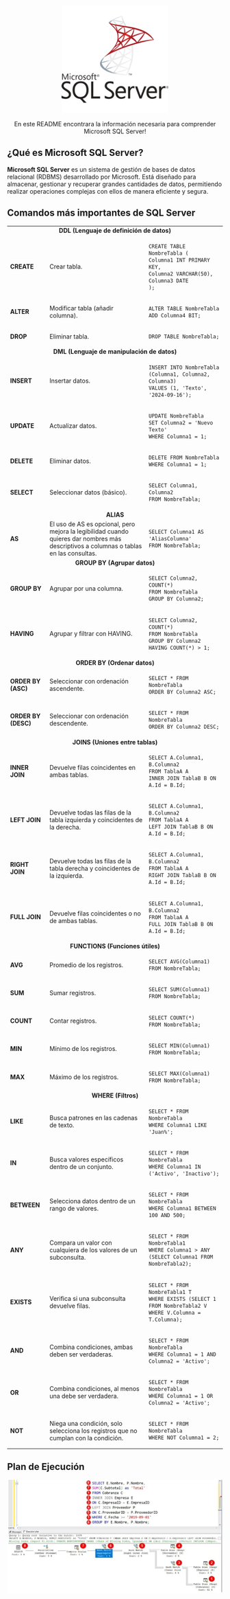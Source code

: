 <div align="center">
  <a href="https://www.docker.com/">
    <img src="asset/microsoft-sql-server-logo.svg" alt="microsoft-sql-server" width="250px">
  </a>

  <p align="center">
    En este README encontrara la información necesaria para comprender Microsoft SQL Server!
  </p>
</div> 

## ¿Qué es Microsoft SQL Server?
**Microsoft SQL Server** es un sistema de gestión de bases de datos relacional (RDBMS) desarrollado por Microsoft. Está diseñado para almacenar, gestionar y recuperar grandes cantidades de datos, permitiendo realizar operaciones complejas con ellos de manera eficiente y segura.

## Comandos más importantes de SQL Server

<table>
<tr>
    <td colspan=3 style="text-align: center; font-weight: bold;">
        DDL (Lenguaje de definición de datos)
    </td>
</tr>
<tr>
    <td style="font-weight: bold;">CREATE</td>
    <td>Crear tabla.</td>
    <td>
<pre><code>CREATE TABLE NombreTabla (
Columna1 INT PRIMARY KEY,
Columna2 VARCHAR(50),
Columna3 DATE
);</code></pre>
    </td>
</tr>
<tr>
    <td style="font-weight: bold;">ALTER</td>
    <td>Modificar tabla (añadir columna).</td>
    <td>
<pre><code>ALTER TABLE NombreTabla
ADD Columna4 BIT;
</code></pre>
    </td>
</tr>
<tr>
    <td style="font-weight: bold;">DROP</td>
    <td>Eliminar tabla.</td>
    <td>
<pre><code>DROP TABLE NombreTabla;
</code></pre>
    </td>
</tr>
<tr>
    <td colspan=3 style="text-align: center; font-weight: bold;">
        DML (Lenguaje de manipulación de datos)
    </td>
</tr>
<tr>
    <td style="font-weight: bold;">INSERT</td>
    <td>Insertar datos.</td>
    <td>
<pre><code>INSERT INTO NombreTabla (Columna1, Columna2, Columna3)
VALUES (1, 'Texto', '2024-09-16');
</code></pre>
    </td>
</tr>
<tr>
    <td style="font-weight: bold;">UPDATE</td>
    <td>Actualizar datos.</td>
    <td>
<pre><code>UPDATE NombreTabla
SET Columna2 = 'Nuevo Texto'
WHERE Columna1 = 1;
</code></pre>
    </td>
</tr>
<tr>
    <td style="font-weight: bold;">DELETE</td>
    <td>Eliminar datos.</td>
    <td>
<pre><code>DELETE FROM NombreTabla
WHERE Columna1 = 1;
</code></pre>
    </td>
</tr>
<tr>
    <td style="font-weight: bold;">SELECT</td>
    <td>Seleccionar datos (básico).</td>
    <td>
<pre><code>SELECT Columna1, Columna2
FROM NombreTabla;
</code></pre>
    </td>
</tr>
<tr>
    <td colspan=3 style="text-align: center; font-weight: bold;">ALIAS</td>
</tr>
<tr>
    <td style="font-weight: bold;">AS</td>
    <td>El uso de AS es opcional, pero mejora la legibilidad cuando quieres dar nombres más descriptivos a columnas o tablas en las consultas.</td>
    <td>
<pre><code>SELECT Columna1 AS 'AliasColumna'
FROM NombreTabla;
</code></pre>
    </td>
</tr>
<tr>
    <td colspan=3 style="text-align: center; font-weight: bold;">GROUP BY (Agrupar datos)</td>
</tr>
<tr>
    <td style="font-weight: bold;">GROUP BY</td>
    <td>Agrupar por una columna.</td>
    <td>
<pre><code>SELECT Columna2, COUNT(*)
FROM NombreTabla
GROUP BY Columna2;
</code></pre>
    </td>
</tr>
<tr>
    <td style="font-weight: bold;">HAVING</td>
    <td>Agrupar y filtrar con HAVING.</td>
    <td>
<pre><code>SELECT Columna2, COUNT(*)
FROM NombreTabla
GROUP BY Columna2
HAVING COUNT(*) > 1;
</code></pre>
    </td>
</tr>
<tr>
    <td colspan=3 style="text-align: center; font-weight: bold;">ORDER BY (Ordenar datos)</td>
</tr>
<tr>
    <td style="font-weight: bold;">ORDER BY (ASC)</td>
    <td>Seleccionar con ordenación ascendente.</td>
    <td>
<pre><code>SELECT * FROM NombreTabla
ORDER BY Columna2 ASC;
</code></pre>
    </td>
</tr>
<tr>
    <td style="font-weight: bold;">ORDER BY (DESC)</td>
    <td>Seleccionar con ordenación descendente.</td>
    <td>
<pre><code>SELECT * FROM NombreTabla
ORDER BY Columna2 DESC;
</code></pre>
    </td>
</tr>
<tr>
    <td colspan=3 style="text-align: center; font-weight: bold;">JOINS (Uniones entre tablas)</td>
</tr>
<tr>
    <td style="font-weight: bold;">INNER JOIN</td>
    <td>Devuelve filas coincidentes en ambas tablas.</td>
    <td>
<pre><code>SELECT A.Columna1, B.Columna2
FROM TablaA A
INNER JOIN TablaB B ON A.Id = B.Id;
</code></pre>
    </td>
</tr>
<tr>
    <td style="font-weight: bold;">LEFT JOIN</td>
    <td>Devuelve todas las filas de la tabla izquierda y coincidentes de la derecha.</td>
    <td>
<pre><code>SELECT A.Columna1, B.Columna2
FROM TablaA A
LEFT JOIN TablaB B ON A.Id = B.Id;
</code></pre>
    </td>
</tr>
<tr>
    <td style="font-weight: bold;">RIGHT JOIN</td>
    <td>Devuelve todas las filas de la tabla derecha y coincidentes de la izquierda.</td>
    <td>
<pre><code>SELECT A.Columna1, B.Columna2
FROM TablaA A
RIGHT JOIN TablaB B ON A.Id = B.Id;
</code></pre>
    </td>
</tr>
<tr>
    <td style="font-weight: bold;">FULL JOIN</td>
    <td>Devuelve filas coincidentes o no de ambas tablas.</td>
    <td>
<pre><code>SELECT A.Columna1, B.Columna2
FROM TablaA A
FULL JOIN TablaB B ON A.Id = B.Id;
</code></pre>
    </td>
</tr>
<tr>
    <td colspan=3 style="text-align: center; font-weight: bold;">FUNCTIONS (Funciones útiles)</td>
</tr>
<tr>
    <td style="font-weight: bold;">AVG</td>
    <td>Promedio de los registros.</td>
    <td>
<pre><code>SELECT AVG(Columna1)
FROM NombreTabla;
</code></pre>
    </td>
</tr>
<tr>
    <td style="font-weight: bold;">SUM</td>
    <td>Sumar registros.</td>
    <td>
<pre><code>SELECT SUM(Columna1)
FROM NombreTabla;
</code></pre>
    </td>
</tr>
<tr>
    <td style="font-weight: bold;">COUNT</td>
    <td>Contar registros.</td>
    <td>
<pre><code>SELECT COUNT(*)
FROM NombreTabla;
</code></pre>
    </td>
</tr>
<tr>
    <td style="font-weight: bold;">MIN</td>
    <td>Mínimo de los registros.</td>
    <td>
<pre><code>SELECT MIN(Columna1)
FROM NombreTabla;
</code></pre>
    </td>
</tr>
<tr>
    <td style="font-weight: bold;">MAX</td>
    <td>Máximo de los registros.</td>
    <td>
<pre><code>SELECT MAX(Columna1)
FROM NombreTabla;
</code></pre>
    </td>
</tr>
<tr>
    <td colspan=3 style="text-align: center; font-weight: bold;">WHERE (Filtros)</td>
</tr>
<tr>
    <td style="font-weight: bold;">LIKE</td>
    <td>Busca patrones en las cadenas de texto.</td>
    <td>
<pre><code>SELECT * FROM NombreTabla
WHERE Columna1 LIKE 'Juan%';
</code></pre>
    </td>
</tr>
<tr>
    <td style="font-weight: bold;">IN</td>
    <td>Busca valores específicos dentro de un conjunto.</td>
    <td>
<pre><code>SELECT * FROM NombreTabla
WHERE Columna1 IN ('Activo', 'Inactivo');
</code></pre>
    </td>
</tr>
<tr>
    <td style="font-weight: bold;">BETWEEN</td>
    <td>Selecciona datos dentro de un rango de valores.</td>
    <td>
<pre><code>SELECT * FROM NombreTabla
WHERE Columna1 BETWEEN 100 AND 500;
</code></pre>
    </td>
</tr>
<tr>
    <td style="font-weight: bold;">ANY</td>
    <td>Compara un valor con cualquiera de los valores de un subconsulta.</td>
    <td>
<pre><code>SELECT * FROM NombreTabla1
WHERE Columna1 > ANY (SELECT Columna1 FROM NombreTabla2);
</code></pre>
    </td>
</tr>
<tr>
    <td style="font-weight: bold;">EXISTS</td>
    <td>Verifica si una subconsulta devuelve filas.</td>
    <td>
<pre><code>SELECT * FROM NombreTabla1 T
WHERE EXISTS (SELECT 1 FROM NombreTabla2 V WHERE V.Columna = T.Columna);
</code></pre>
    </td>
</tr>
<tr>
    <td style="font-weight: bold;">AND</td>
    <td>Combina condiciones, ambas deben ser verdaderas.</td>
    <td>
<pre><code>SELECT * FROM NombreTabla
WHERE Columna1 = 1 AND Columna2 = 'Activo';
</code></pre>
    </td>
</tr>
<tr>
    <td style="font-weight: bold;">OR</td>
    <td>Combina condiciones, al menos una debe ser verdadera.</td>
    <td>
<pre><code>SELECT * FROM NombreTabla
WHERE Columna1 = 1 OR Columna2 = 'Activo';
</code></pre>
    </td>
</tr>
<tr>
    <td style="font-weight: bold;">NOT</td>
    <td>Niega una condición, solo selecciona los registros que no cumplan con la condición.</td>
    <td>
<pre><code>SELECT * FROM NombreTabla
WHERE NOT Columna1 = 2;
</code></pre>
    </td>
</tr>
</table>


## Plan de Ejecución

<img src="asset/plan-de-ejecucion.jpg" alt="plan-de-ejecucion">